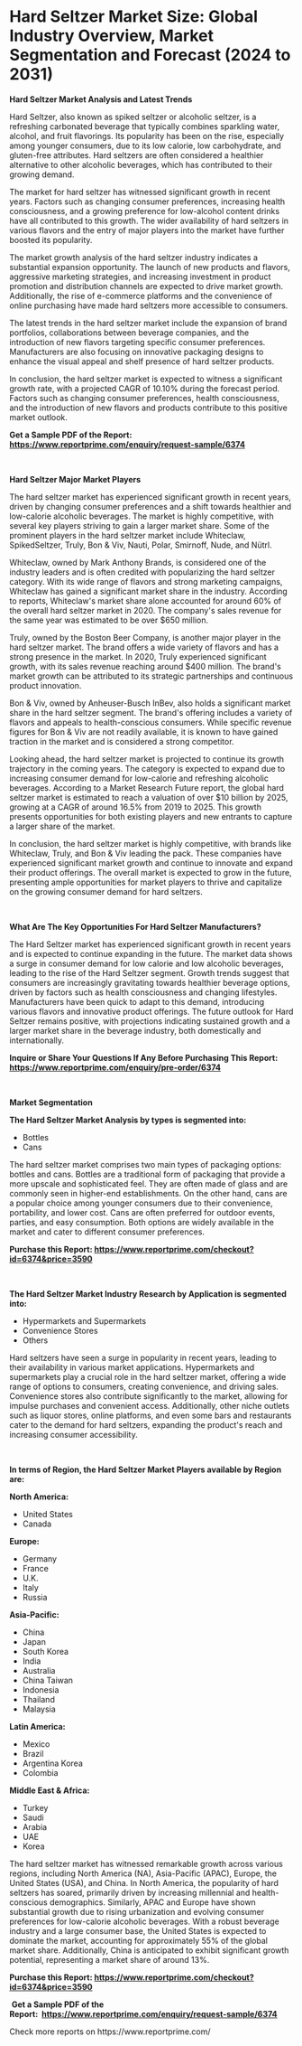 <p><h1>Hard Seltzer Market Size: Global Industry Overview, Market Segmentation and Forecast (2024 to 2031)</h1></p><p><strong>Hard Seltzer Market Analysis and Latest Trends</strong></p>
<p><p>Hard Seltzer, also known as spiked seltzer or alcoholic seltzer, is a refreshing carbonated beverage that typically combines sparkling water, alcohol, and fruit flavorings. Its popularity has been on the rise, especially among younger consumers, due to its low calorie, low carbohydrate, and gluten-free attributes. Hard seltzers are often considered a healthier alternative to other alcoholic beverages, which has contributed to their growing demand.</p><p>The market for hard seltzer has witnessed significant growth in recent years. Factors such as changing consumer preferences, increasing health consciousness, and a growing preference for low-alcohol content drinks have all contributed to this growth. The wider availability of hard seltzers in various flavors and the entry of major players into the market have further boosted its popularity.</p><p>The market growth analysis of the hard seltzer industry indicates a substantial expansion opportunity. The launch of new products and flavors, aggressive marketing strategies, and increasing investment in product promotion and distribution channels are expected to drive market growth. Additionally, the rise of e-commerce platforms and the convenience of online purchasing have made hard seltzers more accessible to consumers.</p><p>The latest trends in the hard seltzer market include the expansion of brand portfolios, collaborations between beverage companies, and the introduction of new flavors targeting specific consumer preferences. Manufacturers are also focusing on innovative packaging designs to enhance the visual appeal and shelf presence of hard seltzer products.</p><p>In conclusion, the hard seltzer market is expected to witness a significant growth rate, with a projected CAGR of 10.10% during the forecast period. Factors such as changing consumer preferences, health consciousness, and the introduction of new flavors and products contribute to this positive market outlook.</p></p>
<p><strong>Get a Sample PDF of the Report:&nbsp; <a href="https://www.reportprime.com/enquiry/request-sample/6374">https://www.reportprime.com/enquiry/request-sample/6374</a></strong></p>
<p>&nbsp;</p>
<p><strong>Hard Seltzer Major Market Players</strong></p>
<p><p>The hard seltzer market has experienced significant growth in recent years, driven by changing consumer preferences and a shift towards healthier and low-calorie alcoholic beverages. The market is highly competitive, with several key players striving to gain a larger market share. Some of the prominent players in the hard seltzer market include Whiteclaw, SpikedSeltzer, Truly, Bon & Viv, Nauti, Polar, Smirnoff, Nude, and Nütrl.</p><p>Whiteclaw, owned by Mark Anthony Brands, is considered one of the industry leaders and is often credited with popularizing the hard seltzer category. With its wide range of flavors and strong marketing campaigns, Whiteclaw has gained a significant market share in the industry. According to reports, Whiteclaw's market share alone accounted for around 60% of the overall hard seltzer market in 2020. The company's sales revenue for the same year was estimated to be over $650 million.</p><p>Truly, owned by the Boston Beer Company, is another major player in the hard seltzer market. The brand offers a wide variety of flavors and has a strong presence in the market. In 2020, Truly experienced significant growth, with its sales revenue reaching around $400 million. The brand's market growth can be attributed to its strategic partnerships and continuous product innovation.</p><p>Bon & Viv, owned by Anheuser-Busch InBev, also holds a significant market share in the hard seltzer segment. The brand's offering includes a variety of flavors and appeals to health-conscious consumers. While specific revenue figures for Bon & Viv are not readily available, it is known to have gained traction in the market and is considered a strong competitor.</p><p>Looking ahead, the hard seltzer market is projected to continue its growth trajectory in the coming years. The category is expected to expand due to increasing consumer demand for low-calorie and refreshing alcoholic beverages. According to a Market Research Future report, the global hard seltzer market is estimated to reach a valuation of over $10 billion by 2025, growing at a CAGR of around 16.5% from 2019 to 2025. This growth presents opportunities for both existing players and new entrants to capture a larger share of the market.</p><p>In conclusion, the hard seltzer market is highly competitive, with brands like Whiteclaw, Truly, and Bon & Viv leading the pack. These companies have experienced significant market growth and continue to innovate and expand their product offerings. The overall market is expected to grow in the future, presenting ample opportunities for market players to thrive and capitalize on the growing consumer demand for hard seltzers.</p></p>
<p>&nbsp;</p>
<p><strong>What Are The Key Opportunities For Hard Seltzer Manufacturers?</strong></p>
<p><p>The Hard Seltzer market has experienced significant growth in recent years and is expected to continue expanding in the future. The market data shows a surge in consumer demand for low calorie and low alcoholic beverages, leading to the rise of the Hard Seltzer segment. Growth trends suggest that consumers are increasingly gravitating towards healthier beverage options, driven by factors such as health consciousness and changing lifestyles. Manufacturers have been quick to adapt to this demand, introducing various flavors and innovative product offerings. The future outlook for Hard Seltzer remains positive, with projections indicating sustained growth and a larger market share in the beverage industry, both domestically and internationally.</p></p>
<p><strong>Inquire or Share Your Questions If Any Before Purchasing This Report: <a href="https://www.reportprime.com/enquiry/pre-order/6374">https://www.reportprime.com/enquiry/pre-order/6374</a></strong></p>
<p>&nbsp;</p>
<p><strong>Market Segmentation</strong></p>
<p><strong>The Hard Seltzer Market Analysis by types is segmented into:</strong></p>
<p><ul><li>Bottles</li><li>Cans</li></ul></p>
<p><p>The hard seltzer market comprises two main types of packaging options: bottles and cans. Bottles are a traditional form of packaging that provide a more upscale and sophisticated feel. They are often made of glass and are commonly seen in higher-end establishments. On the other hand, cans are a popular choice among younger consumers due to their convenience, portability, and lower cost. Cans are often preferred for outdoor events, parties, and easy consumption. Both options are widely available in the market and cater to different consumer preferences.</p></p>
<p><strong>Purchase this Report:&nbsp;<a href="https://www.reportprime.com/checkout?id=6374&price=3590">https://www.reportprime.com/checkout?id=6374&price=3590</a></strong></p>
<p>&nbsp;</p>
<p><strong>The Hard Seltzer Market Industry Research by Application is segmented into:</strong></p>
<p><ul><li>Hypermarkets and Supermarkets</li><li>Convenience Stores</li><li>Others</li></ul></p>
<p><p>Hard seltzers have seen a surge in popularity in recent years, leading to their availability in various market applications. Hypermarkets and supermarkets play a crucial role in the hard seltzer market, offering a wide range of options to consumers, creating convenience, and driving sales. Convenience stores also contribute significantly to the market, allowing for impulse purchases and convenient access. Additionally, other niche outlets such as liquor stores, online platforms, and even some bars and restaurants cater to the demand for hard seltzers, expanding the product's reach and increasing consumer accessibility.</p></p>
<p>&nbsp;</p>
<p><strong>In terms of Region, the Hard Seltzer Market Players available by Region are:</strong></p>
<p>
    <p> <strong> North America: </strong>
        <ul>
            <li>United States</li>
            <li>Canada</li>
        </ul>
        </p> 
    <p> <strong> Europe: </strong>
        <ul>
            <li>Germany</li>
            <li>France</li>
            <li>U.K.</li>
            <li>Italy</li>
            <li>Russia</li>
        </ul>
        </p> 
    <p> <strong> Asia-Pacific: </strong>
        <ul>
            <li>China</li>
            <li>Japan</li>
            <li>South Korea</li>
            <li>India</li>
            <li>Australia</li>
            <li>China Taiwan</li>
            <li>Indonesia</li>
            <li>Thailand</li>
            <li>Malaysia</li>
        </ul>
        </p> 
    <p> <strong> Latin America: </strong>
        <ul>
            <li>Mexico</li>
            <li>Brazil</li>
            <li>Argentina Korea</li>
            <li>Colombia</li>
        </ul>
        </p> 
    <p> <strong> Middle East & Africa: </strong>
        <ul>
            <li>Turkey</li>
            <li>Saudi</li>
            <li>Arabia</li>
            <li>UAE</li>
            <li>Korea</li>
        </ul>
    </p>
    </p>
<p><p>The hard seltzer market has witnessed remarkable growth across various regions, including North America (NA), Asia-Pacific (APAC), Europe, the United States (USA), and China. In North America, the popularity of hard seltzers has soared, primarily driven by increasing millennial and health-conscious demographics. Similarly, APAC and Europe have shown substantial growth due to rising urbanization and evolving consumer preferences for low-calorie alcoholic beverages. With a robust beverage industry and a large consumer base, the United States is expected to dominate the market, accounting for approximately 55% of the global market share. Additionally, China is anticipated to exhibit significant growth potential, representing a market share of around 13%.</p></p>
<p><strong>Purchase this Report: <a href="https://www.reportprime.com/checkout?id=6374&price=3590">https://www.reportprime.com/checkout?id=6374&price=3590</a></strong></p>
<p>&nbsp;<strong>Get a Sample PDF of the Report:&nbsp;&nbsp;<a href="https://www.reportprime.com/enquiry/request-sample/6374">https://www.reportprime.com/enquiry/request-sample/6374</a></strong></p>
<p><strong></strong></p>
<p>Check more reports on https://www.reportprime.com/</p>